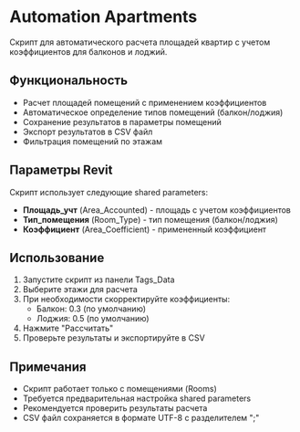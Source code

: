 # Automation Apartments

Скрипт для автоматического расчета площадей квартир с учетом коэффициентов для балконов и лоджий.

## Функциональность

- Расчет площадей помещений с применением коэффициентов
- Автоматическое определение типов помещений (балкон/лоджия)
- Сохранение результатов в параметры помещений
- Экспорт результатов в CSV файл
- Фильтрация помещений по этажам

## Параметры Revit

Скрипт использует следующие shared parameters:

- **Площадь_учт** (Area_Accounted) - площадь с учетом коэффициентов
- **Тип_помещения** (Room_Type) - тип помещения (балкон/лоджия)
- **Коэффициент** (Area_Coefficient) - примененный коэффициент

## Использование

1. Запустите скрипт из панели Tags_Data
2. Выберите этажи для расчета
3. При необходимости скорректируйте коэффициенты:
   - Балкон: 0.3 (по умолчанию)
   - Лоджия: 0.5 (по умолчанию)
4. Нажмите "Рассчитать"
5. Проверьте результаты и экспортируйте в CSV

## Примечания

- Скрипт работает только с помещениями (Rooms)
- Требуется предварительная настройка shared parameters
- Рекомендуется проверить результаты расчета
- CSV файл сохраняется в формате UTF-8 с разделителем ";" 